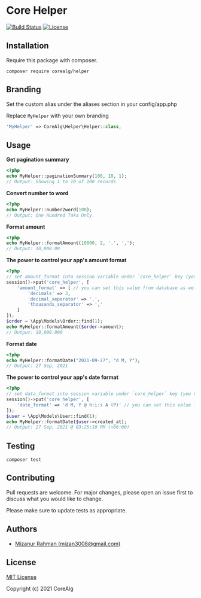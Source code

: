 # Core Helper
<p>
<a href="https://travis-ci.org/laravel/framework"><img src="https://travis-ci.org/laravel/framework.svg" alt="Build Status"></a>
<!-- <a href="https://packagist.org/packages/laravel/framework"><img src="https://img.shields.io/packagist/dt/laravel/framework" alt="Total Downloads"></a> -->
<!-- <a href="https://packagist.org/packages/laravel/framework"><img src="https://img.shields.io/packagist/v/laravel/framework" alt="Latest Stable Version"></a> -->
<a href="https://packagist.org/packages/laravel/framework"><img src="https://img.shields.io/packagist/l/laravel/framework" alt="License"></a>
</p>

## Installation

Require this package with composer.

```shell
composer require corealg/helper
```

## Branding
Set the custom alias under the aliases section in your config/app.php

Replace `MyHelper` with your own branding
```php
'MyHelper' => CoreAlg\Helper\Helper::class,
```

## Usage

**Get pagination summary**
```php
<?php
echo MyHelper::paginationSummary(100, 10, 1);
// Output: Showing 1 to 10 of 100 records
```

**Convert number to word**
```php
<?php
echo MyHelper::number2word(100);
// Output: One Hundred Taka Only.
```

**Format amount**
```php
<?php
echo MyHelper::formatAmount(10000, 2, '.', ',');
// Output: 10,000.00
```

**The power to control your app's amount format**
```php
<?php
// set amount_format into session variable under `core_helper` key (you can do this once after login)
session()->put('core_helper', [
    'amount_format' => [ // you can set this value from database as well
        'decimals' => 3,
        'decimal_separator' => '.',
        'thousands_separator' => ','
    ]
]);
$order = \App\Models\Order::find(1);
echo MyHelper::formatAmount($order->amount);
// Output: 10,000.000
```

**Format date**
```php
<?php
echo MyHelper::formatDate("2021-09-27", "d M, Y");
// Output: 27 Sep, 2021
```

**The power to control your app's date format**
```php
<?php
// set data_format into session variable under `core_helper` key (you can do this once after login)
session()->put('core_helper', [
    'date_format' => 'd M, Y @ h:i:s A (P)' // you can set this value from database as well
]);
$user = \App\Models\User::find(1);
echo MyHelper::formatDate($user->created_at);
// Output: 27 Sep, 2021 @ 03:25:10 PM (+06:00)
```


## Testing
```
composer test
```

## Contributing
Pull requests are welcome. For major changes, please open an issue first to discuss what you would like to change.

Please make sure to update tests as appropriate.

## Authors
- [Mizanur Rahman (mizan3008@gmail.com)](https://github.com/mizan3008)

## License
[MIT License](https://choosealicense.com/licenses/mit/)

Copyright (c) 2021 CoreAlg